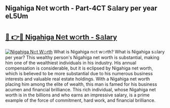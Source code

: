## Nigahiga N𝚎t w𝚘rth - Part-4CT S𝚊lary per year eL5Um

# <h2><a href="http://gc49fp7.nevu.top/?p=Nigahiga">🔗 👉🔴 Nigahiga N𝚎t w𝚘rth - S𝚊lary</a></h2>

[![Nigahiga N𝚎t W𝚘rth](https://i.imgur.com/Oavwk0R.jpeg)](http://gc49fp7.nevu.top/?p=Nigahiga)
What is Nigahiga n𝚎t w𝚘rth? What is Nigahiga s𝚊lary per year?
This wealthy person's Nigahiga net worth is substantial, making him one of the wealthiest individuals in his industry. His annual compensation is considerable, but it is eclipsed by Nigahiga net worth, which is believed to be more substantial due to his numerous business interests and valuable real estate holdings. With a Nigahiga net worth placing him among the elite of wealth, this man is famed for his business acumen and financial brilliance. This rich individual, whose Nigahiga net worth is in the billions and who earns an impressive salary, is a prime example of the force of commitment, hard work, and financial brilliance.
